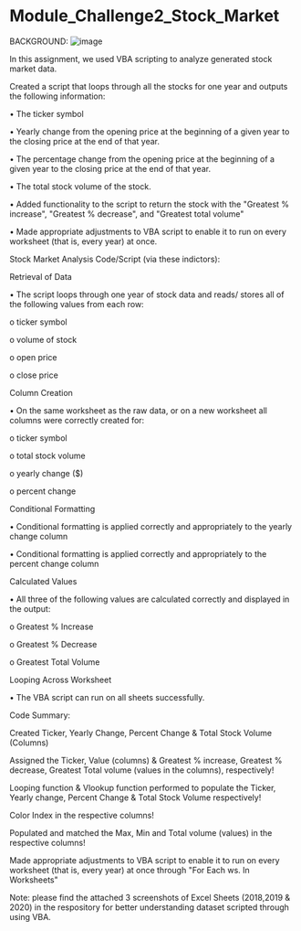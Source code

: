 # Module_Challenge2_Stock_Market
BACKGROUND:
![image](https://github.com/SakinaJaffri/Module_Challenge2_Stock_Market/assets/146900226/8d518f95-0d74-478b-be97-34baae38fb60)


In this assignment, we used VBA scripting to analyze generated stock market data.

Created a script that loops through all the stocks for one year and outputs the following information:

•	The ticker symbol

•	Yearly change from the opening price at the beginning of a given year to the closing price at the end of that year.

•	The percentage change from the opening price at the beginning of a given year to the closing price at the end of that year.

•	The total stock volume of the stock.

•	Added functionality to the script to return the stock with the "Greatest % increase", "Greatest % decrease", and "Greatest total volume"

•	Made appropriate adjustments to VBA script to enable it to run on every worksheet (that is, every year) at once.





Stock Market Analysis Code/Script (via these indictors):

Retrieval of Data

•	The script loops through one year of stock data and reads/ stores all of the following values from each row:

o	ticker symbol

o	volume of stock 

o	open price 

o	close price 

Column Creation

•	On the same worksheet as the raw data, or on a new worksheet all columns were correctly created for:

o	ticker symbol 

o	total stock volume 

o	yearly change ($) 

o	percent change 

Conditional Formatting 

•	Conditional formatting is applied correctly and appropriately to the yearly change column 

•	Conditional formatting is applied correctly and appropriately to the percent change column 

Calculated Values 

•	All three of the following values are calculated correctly and displayed in the output:

o	Greatest % Increase

o	Greatest % Decrease

o	Greatest Total Volume 

Looping Across Worksheet

•	The VBA script can run on all sheets successfully.




Code Summary:

Created Ticker, Yearly Change, Percent Change & Total Stock Volume (Columns)

Assigned the Ticker, Value (columns) & Greatest % increase, Greatest % decrease, Greatest Total volume (values in the columns), respectively!

Looping function & Vlookup function performed to populate the Ticker, Yearly change, Percent Change & Total Stock Volume respectively!

Color Index in the respective columns!

Populated and matched the Max, Min and Total volume (values) in the respective columns!

Made appropriate adjustments to VBA script to enable it to run on every worksheet (that is, every year) at once through "For Each ws. In Worksheets"



Note: please find the attached 3 screenshots of Excel Sheets (2018,2019 & 2020) in the respository for better understanding dataset scripted through using VBA. 

